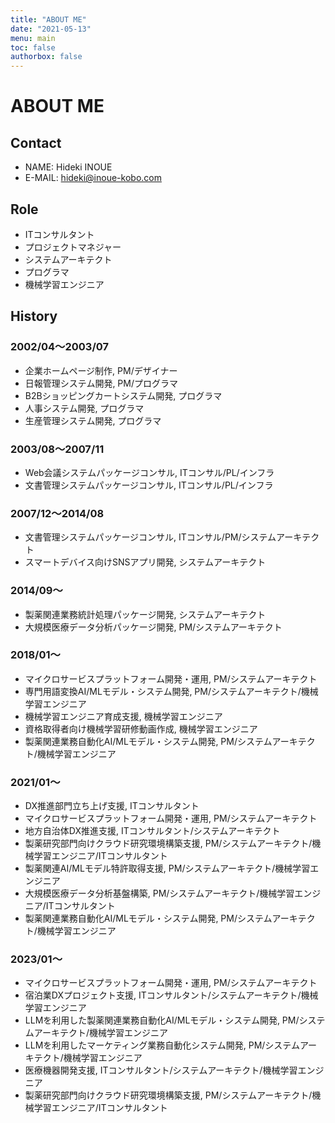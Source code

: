 ```yaml
---
title: "ABOUT ME"
date: "2021-05-13"
menu: main
toc: false
authorbox: false
---
```


# ABOUT ME

## Contact

* NAME: Hideki INOUE
* E-MAIL: hideki@inoue-kobo.com

## Role

* ITコンサルタント
* プロジェクトマネジャー
* システムアーキテクト
* プログラマ
* 機械学習エンジニア

## History

### 2002/04〜2003/07

* 企業ホームページ制作, PM/デザイナー
* 日報管理システム開発, PM/プログラマ
* B2Bショッピングカートシステム開発, プログラマ
* 人事システム開発, プログラマ
* 生産管理システム開発, プログラマ

### 2003/08〜2007/11

* Web会議システムパッケージコンサル, ITコンサル/PL/インフラ
* 文書管理システムパッケージコンサル, ITコンサル/PL/インフラ

### 2007/12〜2014/08

* 文書管理システムパッケージコンサル, ITコンサル/PM/システムアーキテクト
* スマートデバイス向けSNSアプリ開発, システムアーキテクト

### 2014/09〜

* 製薬関連業務統計処理パッケージ開発, システムアーキテクト
* 大規模医療データ分析パッケージ開発, PM/システムアーキテクト

### 2018/01〜

* マイクロサービスプラットフォーム開発・運用, PM/システムアーキテクト
* 専門用語変換AI/MLモデル・システム開発, PM/システムアーキテクト/機械学習エンジニア
* 機械学習エンジニア育成支援, 機械学習エンジニア
* 資格取得者向け機械学習研修動画作成, 機械学習エンジニア
* 製薬関連業務自動化AI/MLモデル・システム開発, PM/システムアーキテクト/機械学習エンジニア

### 2021/01〜

* DX推進部門立ち上げ支援, ITコンサルタント
* マイクロサービスプラットフォーム開発・運用, PM/システムアーキテクト
* 地方自治体DX推進支援, ITコンサルタント/システムアーキテクト
* 製薬研究部門向けクラウド研究環境構築支援, PM/システムアーキテクト/機械学習エンジニア/ITコンサルタント
* 製薬関連AI/MLモデル特許取得支援, PM/システムアーキテクト/機械学習エンジニア
* 大規模医療データ分析基盤構築, PM/システムアーキテクト/機械学習エンジニア/ITコンサルタント
* 製薬関連業務自動化AI/MLモデル・システム開発, PM/システムアーキテクト/機械学習エンジニア

### 2023/01〜

* マイクロサービスプラットフォーム開発・運用, PM/システムアーキテクト
* 宿泊業DXプロジェクト支援, ITコンサルタント/システムアーキテクト/機械学習エンジニア
* LLMを利用した製薬関連業務自動化AI/MLモデル・システム開発, PM/システムアーキテクト/機械学習エンジニア
* LLMを利用したマーケティング業務自動化システム開発, PM/システムアーキテクト/機械学習エンジニア
* 医療機器開発支援, ITコンサルタント/システムアーキテクト/機械学習エンジニア
* 製薬研究部門向けクラウド研究環境構築支援, PM/システムアーキテクト/機械学習エンジニア/ITコンサルタント
